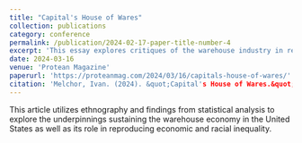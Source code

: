 ```yaml
---
title: "Capital's House of Wares"
collection: publications
category: conference
permalink: /publication/2024-02-17-paper-title-number-4
excerpt: 'This essay explores critiques of the warehouse industry in reproducing economic and racial inequality.'
date: 2024-03-16
venue: 'Protean Magazine'
paperurl: 'https://proteanmag.com/2024/03/16/capitals-house-of-wares/'
citation: 'Melchor, Ivan. (2024). &quot;Capital's House of Wares.&quot; <i>GitHub Protean Magazine</i>. 1(3).'
---
```


This article utilizes ethnography and findings from statistical analysis to explore the underpinnings sustaining the warehouse economy in the United States as well as its role in reproducing economic and racial inequality.
